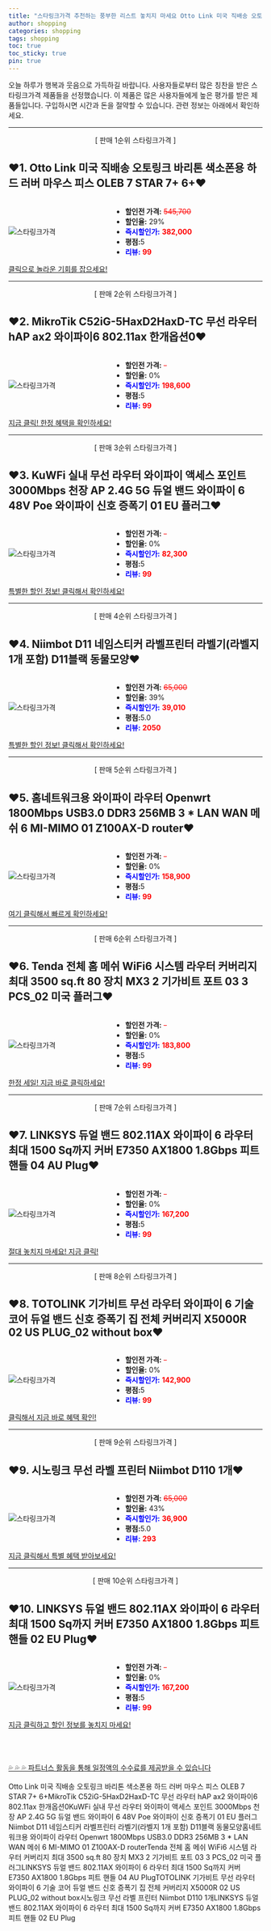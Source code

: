 ```yaml
---
title: "스타링크가격 추천하는 풍부한 리스트 놓치지 마세요 Otto Link 미국 직배송 오토링크"
author: shopping
categories: shopping
tags: shopping
toc: true
toc_sticky: true
pin: true
---
```

오늘 하루가 행복과 웃음으로 가득하길 바랍니다. 사용자들로부터 많은 칭찬을 받은 스타링크가격 제품들을 선정했습니다. 이 제품은 많은 사용자들에게 높은 평가를 받은 제품들입니다. 구입하시면 시간과 돈을 절약할 수 있습니다. 관련 정보는 아래에서 확인하세요.

---
<p class="toplist" style="margin: 0 auto; display: block; width: fit-content;">[ 판매 1순위 스타링크가격 ]</p>

<h2><strong>❤️1. Otto Link 미국 직배송 오토링크 바리톤 색소폰용 하드 러버 마우스 피스 OLEB 7 STAR 7+ 6+❤️</strong></h2>

<div style="display: flex; align-items: center;">
    <div style="flex: 0.4;">
        <img src="https://thumbnail10.coupangcdn.com/thumbnails/remote/230x230ex/image/vendor_inventory/6762/d3fa096b96817551a6b8121022adea33e7218d94abf983baad6058cdbd80.jpg" alt="스타링크가격" style="max-width: 100%;">
    </div>
    <div style="flex: 0.6; margin-left: 10px;">
        <ul>
            <li><strong>할인전 가격:</strong> <del style="color: red;">545,700</del></li>
            <li><strong>할인율:</strong> 29%</li>
            <li><span style='color:blue'><strong>즉시할인가:</strong></span> <span style='color:red'><strong>382,000</strong></span></li>
            <li><strong>평점:</strong>5</li>
            <li><span style='color:blue'><strong>리뷰:</strong></span> <span style='color:red'><strong>99</strong></span></li>
        </ul>
    </div>
</div>
<div class="center">
    <a href="https://William4Davisa.github.io?lptag=AF9450613&subid=githubio&pageKey=7870856036&traceid=V0-153&itemId=21500656805&vendorItemId=88554240597" class="myButton">
        클릭으로 놀라운 기회를 잡으세요!
    </a>
</div>


---
<p class="toplist" style="margin: 0 auto; display: block; width: fit-content;">[ 판매 2순위 스타링크가격 ]</p>

<h2><strong>❤️2. MikroTik C52iG-5HaxD2HaxD-TC 무선 라우터 hAP ax2 와이파이6 802.11ax 한개옵션0❤️</strong></h2>

<div style="display: flex; align-items: center;">
    <div style="flex: 0.4;">
        <img src="https://thumbnail7.coupangcdn.com/thumbnails/remote/230x230ex/image/vendor_inventory/12fe/0e3678dbbdd5884e9fde8a21841f72def4c1f228fb86dd546a5764236540.jpg" alt="스타링크가격" style="max-width: 100%;">
    </div>
    <div style="flex: 0.6; margin-left: 10px;">
        <ul>
            <li><strong>할인전 가격:</strong> <del style="color: red;">-</del></li>
            <li><strong>할인율:</strong> 0%</li>
            <li><span style='color:blue'><strong>즉시할인가:</strong></span> <span style='color:red'><strong>198,600</strong></span></li>
            <li><strong>평점:</strong>5</li>
            <li><span style='color:blue'><strong>리뷰:</strong></span> <span style='color:red'><strong>99</strong></span></li>
        </ul>
    </div>
</div>
<div class="center">
    <a href="https://William4Davisa.github.io?lptag=AF9450613&subid=githubio&pageKey=7558480361&traceid=V0-153&itemId=19907899198&vendorItemId=88374001379" class="myButton">
        지금 클릭! 한정 혜택을 확인하세요!
    </a>
</div>


---
<p class="toplist" style="margin: 0 auto; display: block; width: fit-content;">[ 판매 3순위 스타링크가격 ]</p>

<h2><strong>❤️3. KuWFi 실내 무선 라우터 와이파이 액세스 포인트 3000Mbps 천장 AP 2.4G 5G 듀얼 밴드 와이파이 6 48V Poe 와이파이 신호 증폭기 01 EU 플러그❤️</strong></h2>

<div style="display: flex; align-items: center;">
    <div style="flex: 0.4;">
        <img src="https://thumbnail6.coupangcdn.com/thumbnails/remote/230x230ex/image/vendor_inventory/17b4/4c88e81b2df15f3f616e5202a9d56e06e33a4d46027be6ffede9c2c23a30.jpg" alt="스타링크가격" style="max-width: 100%;">
    </div>
    <div style="flex: 0.6; margin-left: 10px;">
        <ul>
            <li><strong>할인전 가격:</strong> <del style="color: red;">-</del></li>
            <li><strong>할인율:</strong> 0%</li>
            <li><span style='color:blue'><strong>즉시할인가:</strong></span> <span style='color:red'><strong>82,300</strong></span></li>
            <li><strong>평점:</strong>5</li>
            <li><span style='color:blue'><strong>리뷰:</strong></span> <span style='color:red'><strong>99</strong></span></li>
        </ul>
    </div>
</div>
<div class="center">
    <a href="https://William4Davisa.github.io?lptag=AF9450613&subid=githubio&pageKey=7680028821&traceid=V0-153&itemId=20510766018&vendorItemId=88617981987" class="myButton">
        특별한 할인 정보! 클릭해서 확인하세요!
    </a>
</div>


---
<p class="toplist" style="margin: 0 auto; display: block; width: fit-content;">[ 판매 4순위 스타링크가격 ]</p>

<h2><strong>❤️4. Niimbot D11 네임스티커 라벨프린터 라벨기(라벨지 1개 포함) D11블랙 동물모양❤️</strong></h2>

<div style="display: flex; align-items: center;">
    <div style="flex: 0.4;">
        <img src="https://thumbnail7.coupangcdn.com/thumbnails/remote/230x230ex/image/vendor_inventory/83ff/be30da60fde1f4ae2f8f18cd1748d960d6cd7862bb4bf50b789a949a7917.jpg" alt="스타링크가격" style="max-width: 100%;">
    </div>
    <div style="flex: 0.6; margin-left: 10px;">
        <ul>
            <li><strong>할인전 가격:</strong> <del style="color: red;">65,000</del></li>
            <li><strong>할인율:</strong> 39%</li>
            <li><span style='color:blue'><strong>즉시할인가:</strong></span> <span style='color:red'><strong>39,010</strong></span></li>
            <li><strong>평점:</strong>5.0</li>
            <li><span style='color:blue'><strong>리뷰:</strong></span> <span style='color:red'><strong>2050</strong></span></li>
        </ul>
    </div>
</div>
<div class="center">
    <a href="https://William4Davisa.github.io?lptag=AF9450613&subid=githubio&pageKey=5519999291&traceid=V0-153&itemId=8630716132&vendorItemId=75917939877" class="myButton">
        특별한 할인 정보! 클릭해서 확인하세요!
    </a>
</div>


---
<p class="toplist" style="margin: 0 auto; display: block; width: fit-content;">[ 판매 5순위 스타링크가격 ]</p>

<h2><strong>❤️5. 홈네트워크용 와이파이 라우터 Openwrt 1800Mbps USB3.0 DDR3 256MB 3 * LAN WAN 메쉬 6 MI-MIMO 01 Z100AX-D router❤️</strong></h2>

<div style="display: flex; align-items: center;">
    <div style="flex: 0.4;">
        <img src="https://thumbnail8.coupangcdn.com/thumbnails/remote/230x230ex/image/vendor_inventory/0c0d/aa3a1d9903b4ef02fcfa360ff886a1595796e5f40eb3a124d40d8d4db49f.jpg" alt="스타링크가격" style="max-width: 100%;">
    </div>
    <div style="flex: 0.6; margin-left: 10px;">
        <ul>
            <li><strong>할인전 가격:</strong> <del style="color: red;">-</del></li>
            <li><strong>할인율:</strong> 0%</li>
            <li><span style='color:blue'><strong>즉시할인가:</strong></span> <span style='color:red'><strong>158,900</strong></span></li>
            <li><strong>평점:</strong>5</li>
            <li><span style='color:blue'><strong>리뷰:</strong></span> <span style='color:red'><strong>99</strong></span></li>
        </ul>
    </div>
</div>
<div class="center">
    <a href="https://William4Davisa.github.io?lptag=AF9450613&subid=githubio&pageKey=7679800727&traceid=V0-153&itemId=20509681937&vendorItemId=87672340551" class="myButton">
        여기 클릭해서 빠르게 확인하세요!
    </a>
</div>


---
<p class="toplist" style="margin: 0 auto; display: block; width: fit-content;">[ 판매 6순위 스타링크가격 ]</p>

<h2><strong>❤️6. Tenda 전체 홈 메쉬 WiFi6 시스템 라우터 커버리지 최대 3500 sq.ft 80 장치 MX3 2 기가비트 포트 03 3 PCS_02 미국 플러그❤️</strong></h2>

<div style="display: flex; align-items: center;">
    <div style="flex: 0.4;">
        <img src="https://thumbnail9.coupangcdn.com/thumbnails/remote/230x230ex/image/vendor_inventory/7ef3/94b7234360eda70a40e1b2a7fbdaa0fd6c38a24253bc4d7a038735acb8d0.jpg" alt="스타링크가격" style="max-width: 100%;">
    </div>
    <div style="flex: 0.6; margin-left: 10px;">
        <ul>
            <li><strong>할인전 가격:</strong> <del style="color: red;">-</del></li>
            <li><strong>할인율:</strong> 0%</li>
            <li><span style='color:blue'><strong>즉시할인가:</strong></span> <span style='color:red'><strong>183,800</strong></span></li>
            <li><strong>평점:</strong>5</li>
            <li><span style='color:blue'><strong>리뷰:</strong></span> <span style='color:red'><strong>99</strong></span></li>
        </ul>
    </div>
</div>
<div class="center">
    <a href="https://William4Davisa.github.io?lptag=AF9450613&subid=githubio&pageKey=7679878570&traceid=V0-153&itemId=20510056956&vendorItemId=89467334223" class="myButton">
        한정 세일! 지금 바로 클릭하세요!
    </a>
</div>


---
<p class="toplist" style="margin: 0 auto; display: block; width: fit-content;">[ 판매 7순위 스타링크가격 ]</p>

<h2><strong>❤️7. LINKSYS 듀얼 밴드 802.11AX 와이파이 6 라우터 최대 1500 Sq까지 커버 E7350 AX1800 1.8Gbps 피트 핸들 04 AU Plug❤️</strong></h2>

<div style="display: flex; align-items: center;">
    <div style="flex: 0.4;">
        <img src="https://thumbnail7.coupangcdn.com/thumbnails/remote/230x230ex/image/vendor_inventory/4e3e/46e2e835b18d6397cde2fc168ceba6a63354daad711c301c216b16838638.jpg" alt="스타링크가격" style="max-width: 100%;">
    </div>
    <div style="flex: 0.6; margin-left: 10px;">
        <ul>
            <li><strong>할인전 가격:</strong> <del style="color: red;">-</del></li>
            <li><strong>할인율:</strong> 0%</li>
            <li><span style='color:blue'><strong>즉시할인가:</strong></span> <span style='color:red'><strong>167,200</strong></span></li>
            <li><strong>평점:</strong>5</li>
            <li><span style='color:blue'><strong>리뷰:</strong></span> <span style='color:red'><strong>99</strong></span></li>
        </ul>
    </div>
</div>
<div class="center">
    <a href="https://William4Davisa.github.io?lptag=AF9450613&subid=githubio&pageKey=7679842629&traceid=V0-153&itemId=20509883614&vendorItemId=89184569735" class="myButton">
        절대 놓치지 마세요! 지금 클릭!
    </a>
</div>


---
<p class="toplist" style="margin: 0 auto; display: block; width: fit-content;">[ 판매 8순위 스타링크가격 ]</p>

<h2><strong>❤️8. TOTOLINK 기가비트 무선 라우터 와이파이 6 기술 코어 듀얼 밴드 신호 증폭기 집 전체 커버리지 X5000R 02 US PLUG_02 without box❤️</strong></h2>

<div style="display: flex; align-items: center;">
    <div style="flex: 0.4;">
        <img src="https://thumbnail10.coupangcdn.com/thumbnails/remote/230x230ex/image/vendor_inventory/784b/a56afca8c172a320a946344aabbb509e2fbc3d5bac73eeff70d8019c7610.jpg" alt="스타링크가격" style="max-width: 100%;">
    </div>
    <div style="flex: 0.6; margin-left: 10px;">
        <ul>
            <li><strong>할인전 가격:</strong> <del style="color: red;">-</del></li>
            <li><strong>할인율:</strong> 0%</li>
            <li><span style='color:blue'><strong>즉시할인가:</strong></span> <span style='color:red'><strong>142,900</strong></span></li>
            <li><strong>평점:</strong>5</li>
            <li><span style='color:blue'><strong>리뷰:</strong></span> <span style='color:red'><strong>99</strong></span></li>
        </ul>
    </div>
</div>
<div class="center">
    <a href="https://William4Davisa.github.io?lptag=AF9450613&subid=githubio&pageKey=7680103464&traceid=V0-153&itemId=20511074218&vendorItemId=89185249233" class="myButton">
        클릭해서 지금 바로 혜택 확인!
    </a>
</div>


---
<p class="toplist" style="margin: 0 auto; display: block; width: fit-content;">[ 판매 9순위 스타링크가격 ]</p>

<h2><strong>❤️9. 시노링크 무선 라벨 프린터 Niimbot D110 1개❤️</strong></h2>

<div style="display: flex; align-items: center;">
    <div style="flex: 0.4;">
        <img src="https://thumbnail9.coupangcdn.com/thumbnails/remote/230x230ex/image/vendor_inventory/6d99/41105910a2ab3fdcb2fc739627290784ad5f47d3366365f7de9cae0ffe5f.jpg" alt="스타링크가격" style="max-width: 100%;">
    </div>
    <div style="flex: 0.6; margin-left: 10px;">
        <ul>
            <li><strong>할인전 가격:</strong> <del style="color: red;">65,000</del></li>
            <li><strong>할인율:</strong> 43%</li>
            <li><span style='color:blue'><strong>즉시할인가:</strong></span> <span style='color:red'><strong>36,900</strong></span></li>
            <li><strong>평점:</strong>5.0</li>
            <li><span style='color:blue'><strong>리뷰:</strong></span> <span style='color:red'><strong>293</strong></span></li>
        </ul>
    </div>
</div>
<div class="center">
    <a href="https://William4Davisa.github.io?lptag=AF9450613&subid=githubio&pageKey=6431200739&traceid=V0-153&itemId=13881243365&vendorItemId=79947369613" class="myButton">
        지금 클릭해서 특별 혜택 받아보세요!
    </a>
</div>


---
<p class="toplist" style="margin: 0 auto; display: block; width: fit-content;">[ 판매 10순위 스타링크가격 ]</p>

<h2><strong>❤️10. LINKSYS 듀얼 밴드 802.11AX 와이파이 6 라우터 최대 1500 Sq까지 커버 E7350 AX1800 1.8Gbps 피트 핸들 02 EU Plug❤️</strong></h2>

<div style="display: flex; align-items: center;">
    <div style="flex: 0.4;">
        <img src="https://thumbnail7.coupangcdn.com/thumbnails/remote/230x230ex/image/vendor_inventory/4e3e/46e2e835b18d6397cde2fc168ceba6a63354daad711c301c216b16838638.jpg" alt="스타링크가격" style="max-width: 100%;">
    </div>
    <div style="flex: 0.6; margin-left: 10px;">
        <ul>
            <li><strong>할인전 가격:</strong> <del style="color: red;">-</del></li>
            <li><strong>할인율:</strong> 0%</li>
            <li><span style='color:blue'><strong>즉시할인가:</strong></span> <span style='color:red'><strong>167,200</strong></span></li>
            <li><strong>평점:</strong>5</li>
            <li><span style='color:blue'><strong>리뷰:</strong></span> <span style='color:red'><strong>99</strong></span></li>
        </ul>
    </div>
</div>
<div class="center">
    <a href="https://William4Davisa.github.io?lptag=AF9450613&subid=githubio&pageKey=7679842629&traceid=V0-153&itemId=20509883619&vendorItemId=89184569743" class="myButton">
        지금 클릭하고 할인 정보를 놓치지 마세요!
    </a>
</div>

<br><br><br>[💦 💦 💦 파트너스 활동을 통해 일정액의 수수료를 제공받을 수 있습니다](https://link.coupang.com/a/bcpT2c)<br><br>Otto Link 미국 직배송 오토링크 바리톤 색소폰용 하드 러버 마우스 피스 OLEB 7 STAR 7+ 6+MikroTik C52iG-5HaxD2HaxD-TC 무선 라우터 hAP ax2 와이파이6 802.11ax 한개옵션0KuWFi 실내 무선 라우터 와이파이 액세스 포인트 3000Mbps 천장 AP 2.4G 5G 듀얼 밴드 와이파이 6 48V Poe 와이파이 신호 증폭기 01 EU 플러그Niimbot D11 네임스티커 라벨프린터 라벨기(라벨지 1개 포함) D11블랙 동물모양홈네트워크용 와이파이 라우터 Openwrt 1800Mbps USB3.0 DDR3 256MB 3 * LAN WAN 메쉬 6 MI-MIMO 01 Z100AX-D routerTenda 전체 홈 메쉬 WiFi6 시스템 라우터 커버리지 최대 3500 sq.ft 80 장치 MX3 2 기가비트 포트 03 3 PCS_02 미국 플러그LINKSYS 듀얼 밴드 802.11AX 와이파이 6 라우터 최대 1500 Sq까지 커버 E7350 AX1800 1.8Gbps 피트 핸들 04 AU PlugTOTOLINK 기가비트 무선 라우터 와이파이 6 기술 코어 듀얼 밴드 신호 증폭기 집 전체 커버리지 X5000R 02 US PLUG_02 without box시노링크 무선 라벨 프린터 Niimbot D110 1개LINKSYS 듀얼 밴드 802.11AX 와이파이 6 라우터 최대 1500 Sq까지 커버 E7350 AX1800 1.8Gbps 피트 핸들 02 EU Plug